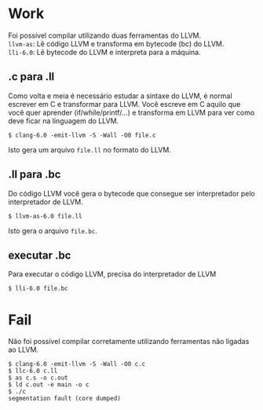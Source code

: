 # Work
Foi possível compilar utilizando duas ferramentas do LLVM.  
`llvm-as`: Lê código LLVM e transforma em bytecode (bc) do LLVM.  
`lli-6.0`: Lê bytecode do LLVM e interpreta para a máquina.  

## .c para .ll
Como volta e meia é necessário estudar a sintaxe do LLVM, é normal escrever em C e transformar para LLVM. Você escreve em C aquilo que você quer aprender (if/while/printf/...) e transforma em LLVM para ver como deve ficar na linguagem do LLVM.  

```
$ clang-6.0 -emit-llvm -S -Wall -O0 file.c
```

Isto gera um arquivo `file.ll` no formato do LLVM.  

## .ll para .bc  
Do código LLVM você gera o bytecode que consegue ser interpretador pelo interpretador de LLVM.  

```
$ llvm-as-6.0 file.ll
```

Isto gera o arquivo `file.bc`.  

## executar .bc
Para executar o código LLVM, precisa do interpretador de LLVM  

```
$ lli-6.0 file.bc
```

# Fail
Não foi possível compilar corretamente utilizando ferramentas não ligadas ao LLVM.  

```
$ clang-6.0 -emit-llvm -S -Wall -O0 c.c
$ llc-6.0 c.ll
$ as c.s -o c.out
$ ld c.out -e main -o c
$ ./c
segmentation fault (core dumped)
```